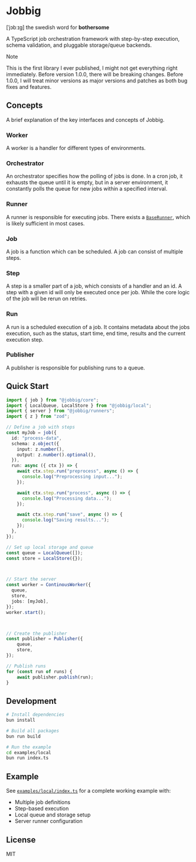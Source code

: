 # Jobbig

\[ˈjɔbːɪɡ\] the swedish word for **bothersome**

A TypeScript job orchestration framework with step-by-step execution, schema validation, and pluggable storage/queue backends.

> [!NOTE]
> This is the first library I ever published, I might not get everything right immediately. Before version 1.0.0, there will be breaking changes. Before 1.0.0, I will treat minor versions as major versions and patches as both bug fixes and features.

## Concepts

A brief explanation of the key interfaces and concepts of Jobbig.

### Worker
A worker is a handler for different types of environments.

### Orchestrator
An orchestrator specifies how the polling of jobs is done. In a cron job, it exhausts the queue until it is empty, but in a server environment, it constantly polls the queue for new jobs within a specified interval.

### Runner
A runner is responsible for executing jobs. There exists a [`BaseRunner`](packages/core/src/runner.ts), which is likely sufficient in most cases.

### Job
A job is a function which can be scheduled. A job can consist of multiple steps.

### Step
A step is a smaller part of a job, which consists of a handler and an id. A step with a given id will only be executed once per job. While the core logic of the job will be rerun on retries.

### Run
A run is a scheduled execution of a job. It contains metadata about the jobs execution, such as the status, start time, end time, results and the current execution step.

### Publisher
A publisher is responsible for publishing runs to a queue.

## Quick Start

```typescript
import { job } from "@jobbig/core";
import { LocalQueue, LocalStore } from "@jobbig/local";
import { server } from "@jobbig/runners";
import { z } from "zod";

// Define a job with steps
const myJob = job({
  id: "process-data",
  schema: z.object({
    input: z.number(),
    output: z.number().optional(),
  }),
  run: async ({ ctx }) => {
    await ctx.step.run("preprocess", async () => {
      console.log("Preprocessing input...");
    });

    await ctx.step.run("process", async () => {
      console.log("Processing data...");
    });

    await ctx.step.run("save", async () => {
      console.log("Saving results...");
    });
  },
});

// Set up local storage and queue
const queue = LocalQueue([]);
const store = LocalStore({});



// Start the server
const worker = ContinousWorker({
  queue,
  store,
  jobs: [myJob],
});
worker.start();



// Create the publisher
const publisher = Publisher({
	queue,
	store,
});

// Publish runs
for (const run of runs) {
	await publisher.publish(run);
}

```

## Development

```bash
# Install dependencies
bun install

# Build all packages
bun run build

# Run the example
cd examples/local
bun run index.ts
```

## Example

See [`examples/local/index.ts`](examples/local/index.ts) for a complete working example with:

- Multiple job definitions
- Step-based execution
- Local queue and storage setup
- Server runner configuration

## License

MIT
